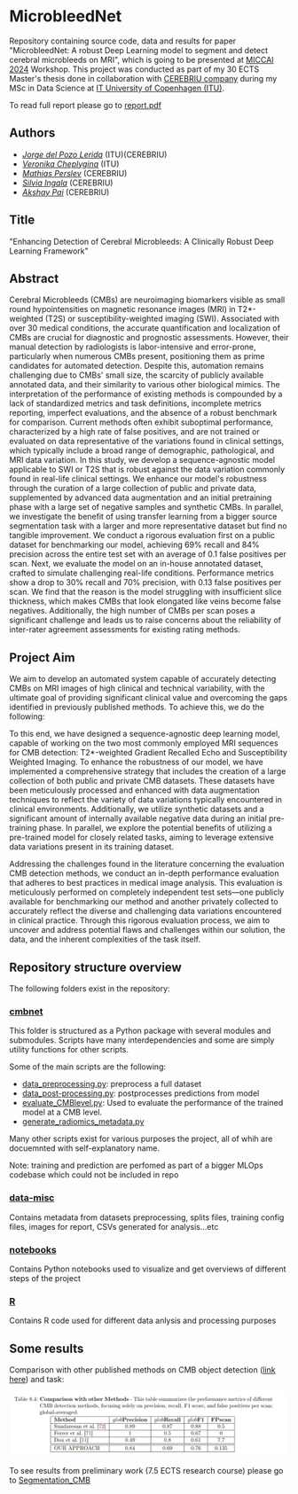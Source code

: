 # MicrobleedNet

Repository containing source code, data and results for paper "MicrobleedNet: A robust Deep Learning model to segment and
detect cerebral microbleeds on MRI", which is going to be presented at [MICCAI 2024](https://conferences.miccai.org/2024/en/) Workshop. This project was conducted as part of my 30 ECTS Master's thesis done in collaboration with [CEREBRIU company](https://cerebriu.com/) during my MSc in Data Science at [IT University of Copenhagen (ITU)](https://en.itu.dk/).

To read full report please go to [report.pdf](report.pdf)


## Authors
- [*Jorge del Pozo Lerida*](https://www.linkedin.com/in/jorgedelpozolerida/) (ITU)(CEREBRIU)
- [*Veronika Cheplygina*](https://scholar.google.com/citations?user=4x1y2bwAAAAJ&hl=es) (ITU)
- [*Mathias Perslev*](https://scholar.google.com/citations?user=9HcOCGgAAAAJ&hl=en) (CEREBRIU)
- [*Silvia Ingala*](https://scholar.google.nl/citations?user=b9J6OG8AAAAJ&hl=nl) (CEREBRIU)
- [*Akshay Pai*](https://scholar.google.com/citations?user=b3GS8qgAAAAJ&hl=en) (CEREBRIU)


## Title
"Enhancing Detection of Cerebral Microbleeds: A Clinically Robust Deep Learning Framework"

## Abstract
Cerebral Microbleeds (CMBs) are neuroimaging biomarkers visible as small round hypointensities on magnetic resonance images (MRI) in T2*-weighted (T2S) or susceptibility-weighted imaging (SWI). Associated with over 30 medical conditions, the accurate quantification and localization of CMBs are crucial for diagnostic and prognostic assessments. However, their manual detection by radiologists is labor-intensive and error-prone, particularly when numerous CMBs present, positioning them as prime candidates for automated detection. Despite this, automation remains challenging due to CMBs' small size, the scarcity of publicly available annotated data, and their similarity to various other biological mimics. The interpretation of the performance of existing methods is compounded by a lack of standardized metrics and task definitions, incomplete metrics reporting, imperfect evaluations, and the absence of a robust benchmark for comparison. Current methods often exhibit suboptimal performance, characterized by a high rate of false positives, and are not trained or evaluated on data representative of the variations found in clinical settings, which typically include a broad range of demographic, pathological, and MRI data variation. In this study, we develop a sequence-agnostic model applicable to SWI or T2S that is robust against the data variation commonly found in real-life clinical settings. We enhance our model's robustness through the curation of a large collection of public and private data, supplemented by advanced data augmentation and an initial pretraining phase with a large set of negative samples and synthetic CMBs. In parallel, we investigate the benefit of using transfer learning from a bigger source segmentation task with a larger and more representative dataset but find no tangible improvement. We conduct a rigorous evaluation first on a public dataset for benchmarking our model, achieving 69\% recall and 84\% precision across the entire test set with an average of 0.1 false positives per scan. Next, we evaluate the model on an in-house annotated dataset, crafted to simulate challenging real-life conditions. Performance metrics show a drop to 30\% recall and 70\% precision, with 0.13 false positives per scan. We find that the reason is the model struggling with insufficient slice thickness, which makes CMBs that look elongated like veins become false negatives. Additionally, the high number of CMBs per scan poses a significant challenge and leads us to raise concerns about the reliability of inter-rater agreement assessments for existing rating methods.


## Project Aim
We aim to develop an automated system capable of accurately detecting CMBs on MRI images of high clinical and technical variability, with the ultimate goal of providing significant clinical value and overcoming the gaps identified in previously published methods. To achieve this, we do the following:

To this end, we have designed a sequence-agnostic deep learning model, capable of working on the two most commonly employed MRI sequences for CMB detection: T2*-weighted Gradient Recalled Echo and Susceptibility Weighted Imaging.  To enhance the robustness of our model, we have implemented a comprehensive strategy that includes the creation of a large collection of both public and private CMB datasets. These datasets have been meticulously processed and enhanced with data augmentation techniques to reflect the variety of data variations typically encountered in clinical environments. Additionally, we utilize synthetic datasets and a significant amount of internally available negative data during an initial pre-training phase. In parallel, we explore the potential benefits of utilizing a pre-trained model for closely related tasks, aiming to leverage extensive data variations present in its training dataset.

Addressing the challenges found in the literature concerning the evaluation CMB detection methods, we conduct an in-depth performance evaluation that adheres to best practices in medical image analysis. This evaluation is meticulously performed on completely independent test sets—one publicly available for benchmarking our method and another privately collected to accurately reflect the diverse and challenging data variations encountered in clinical practice. Through this rigorous evaluation process, we aim to uncover and address potential flaws and challenges within our solution, the data, and the inherent complexities of the task itself.


## Repository structure overview


The following folders exist in the repository:

### [cmbnet](cmbnet/)

This folder is structured as a Python package with several modules and submodules. 
Scripts have many interdependencies and some are simply utility functions for other scripts. 

Some of the main scripts are the following:

- [data_preprocessing.py](cmbnet/commands/data_preprocessing.py): preprocess a full dataset
- [data_post-processing.py](cmbnet/commands/data_post-processing.py): postprocesses predictions from model
- [evaluate_CMBlevel.py](cmbnet/commands/evaluate_CMBlevel.py): Used to evaluate the performance of the trained model at a CMB level.
- [generate_radiomics_metadata.py](cmbnet/analysis/generate_radiomics_metadata.py)


Many other scripts exist for various purposes the project, all of whih are docuemnted with self-explanatory name.

Note: training and prediction are perfomed as part of a bigger MLOps codebase which could not be included in repo

### [data-misc](data-misc/)
Contains metadata from datasets preprocessing, splits files, training config files, images for report, CSVs generated for analysis...etc


### [notebooks](notebooks/)
Contains Python notebooks used to visualize and get overviews of different steps of the project

### [R](R/)
Contains R code used for different data anlysis and processing purposes


## Some results

Comparison with other published methods on CMB object detection ([link here](https://www.cse.cuhk.edu.hk/~qdou/cmb-3dcnn/cmb-3dcnn.html)) and task:

![](data-misc/img/comparison_Results_tab.png)




To see results from preliminary work (7.5 ECTS research course) please go to [Segmentation_CMB](https://github.com/jorgedelpozolerida/Segmentation_CMB)
